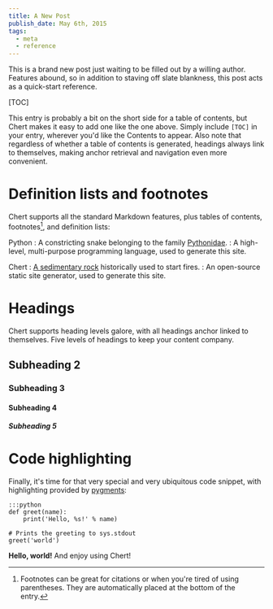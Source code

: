 ```yaml
---
title: A New Post
publish_date: May 6th, 2015
tags:
  - meta
  - reference
---
```


This is a brand new post just waiting to be filled out by a willing
author. Features abound, so in addition to staving off slate
blankness, this post acts as a quick-start reference.

<!-- HTML comments are the preferred comment syntax for markdown -->
<!-- Note that the title of the post is conventionally prepended as an h1-level heading by the theme -->

[TOC]

This entry is probably a bit on the short side for a table of
contents, but Chert makes it easy to add one like the one above.
Simply include `[TOC]` in your entry, wherever you'd like the Contents
to appear. Also note that regardless of whether a table of contents is
generated, headings always link to themselves, making anchor retrieval
and navigation even more convenient.

# Definition lists and footnotes

Chert supports all the standard Markdown features, plus tables of
contents, footnotes[^note], and definition lists:

Python
:   A constricting snake belonging to the family [Pythonidae][pythonidae].
:   A high-level, multi-purpose programming language, used to generate this site.

Chert
:   [A sedimentary rock][chert_rock] historically used to start fires.
:   An open-source static site generator, used to generate this site.

[^note]: Footnotes can be great for citations or when you're tired of
using parentheses. They are automatically placed at the bottom of the
entry.

# Headings
Chert supports heading levels galore, with all headings anchor linked
to themselves. Five levels of headings to keep your content company.
## Subheading 2
### Subheading 3
#### Subheading 4
##### Subheading 5

# Code highlighting

Finally, it's time for that very special and very ubiquitous code snippet,
with highlighting provided by [pygments][pygments]:

    :::python
    def greet(name):
        print('Hello, %s!' % name)

    # Prints the greeting to sys.stdout
    greet('world')

**Hello, world!** And enjoy using Chert!

[pythonidae]: https://en.wikipedia.org/wiki/Pythonidae
[chert_rock]: https://en.wikipedia.org/wiki/Chert
[pygments]: http://pygments.org/
